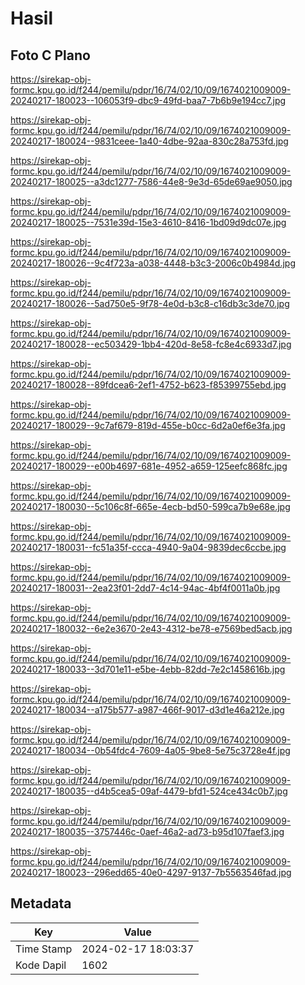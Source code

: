 # Hasil

## Foto C Plano

https://sirekap-obj-formc.kpu.go.id/f244/pemilu/pdpr/16/74/02/10/09/1674021009009-20240217-180023--106053f9-dbc9-49fd-baa7-7b6b9e194cc7.jpg

https://sirekap-obj-formc.kpu.go.id/f244/pemilu/pdpr/16/74/02/10/09/1674021009009-20240217-180024--9831ceee-1a40-4dbe-92aa-830c28a753fd.jpg

https://sirekap-obj-formc.kpu.go.id/f244/pemilu/pdpr/16/74/02/10/09/1674021009009-20240217-180025--a3dc1277-7586-44e8-9e3d-65de69ae9050.jpg

https://sirekap-obj-formc.kpu.go.id/f244/pemilu/pdpr/16/74/02/10/09/1674021009009-20240217-180025--7531e39d-15e3-4610-8416-1bd09d9dc07e.jpg

https://sirekap-obj-formc.kpu.go.id/f244/pemilu/pdpr/16/74/02/10/09/1674021009009-20240217-180026--9c4f723a-a038-4448-b3c3-2006c0b4984d.jpg

https://sirekap-obj-formc.kpu.go.id/f244/pemilu/pdpr/16/74/02/10/09/1674021009009-20240217-180026--5ad750e5-9f78-4e0d-b3c8-c16db3c3de70.jpg

https://sirekap-obj-formc.kpu.go.id/f244/pemilu/pdpr/16/74/02/10/09/1674021009009-20240217-180028--ec503429-1bb4-420d-8e58-fc8e4c6933d7.jpg

https://sirekap-obj-formc.kpu.go.id/f244/pemilu/pdpr/16/74/02/10/09/1674021009009-20240217-180028--89fdcea6-2ef1-4752-b623-f85399755ebd.jpg

https://sirekap-obj-formc.kpu.go.id/f244/pemilu/pdpr/16/74/02/10/09/1674021009009-20240217-180029--9c7af679-819d-455e-b0cc-6d2a0ef6e3fa.jpg

https://sirekap-obj-formc.kpu.go.id/f244/pemilu/pdpr/16/74/02/10/09/1674021009009-20240217-180029--e00b4697-681e-4952-a659-125eefc868fc.jpg

https://sirekap-obj-formc.kpu.go.id/f244/pemilu/pdpr/16/74/02/10/09/1674021009009-20240217-180030--5c106c8f-665e-4ecb-bd50-599ca7b9e68e.jpg

https://sirekap-obj-formc.kpu.go.id/f244/pemilu/pdpr/16/74/02/10/09/1674021009009-20240217-180031--fc51a35f-ccca-4940-9a04-9839dec6ccbe.jpg

https://sirekap-obj-formc.kpu.go.id/f244/pemilu/pdpr/16/74/02/10/09/1674021009009-20240217-180031--2ea23f01-2dd7-4c14-94ac-4bf4f0011a0b.jpg

https://sirekap-obj-formc.kpu.go.id/f244/pemilu/pdpr/16/74/02/10/09/1674021009009-20240217-180032--6e2e3670-2e43-4312-be78-e7569bed5acb.jpg

https://sirekap-obj-formc.kpu.go.id/f244/pemilu/pdpr/16/74/02/10/09/1674021009009-20240217-180033--3d701e11-e5be-4ebb-82dd-7e2c1458616b.jpg

https://sirekap-obj-formc.kpu.go.id/f244/pemilu/pdpr/16/74/02/10/09/1674021009009-20240217-180034--a175b577-a987-466f-9017-d3d1e46a212e.jpg

https://sirekap-obj-formc.kpu.go.id/f244/pemilu/pdpr/16/74/02/10/09/1674021009009-20240217-180034--0b54fdc4-7609-4a05-9be8-5e75c3728e4f.jpg

https://sirekap-obj-formc.kpu.go.id/f244/pemilu/pdpr/16/74/02/10/09/1674021009009-20240217-180035--d4b5cea5-09af-4479-bfd1-524ce434c0b7.jpg

https://sirekap-obj-formc.kpu.go.id/f244/pemilu/pdpr/16/74/02/10/09/1674021009009-20240217-180035--3757446c-0aef-46a2-ad73-b95d107faef3.jpg

https://sirekap-obj-formc.kpu.go.id/f244/pemilu/pdpr/16/74/02/10/09/1674021009009-20240217-180023--296edd65-40e0-4297-9137-7b5563546fad.jpg


## Metadata

| Key        | Value               |
| ---------- | ------------------- |
| Time Stamp | 2024-02-17 18:03:37 |
| Kode Dapil | 1602                |



